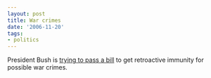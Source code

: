 ```yaml
---
layout: post
title: War crimes
date: '2006-11-20'
tags:
- politics
---
```


President Bush is [trying to pass a bill][1] to get retroactive immunity for possible war crimes.

[1]: http://www.youtube.com/watch?v=OyzmeYfNp2g

